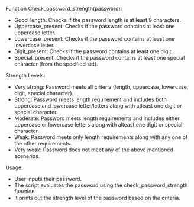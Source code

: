 Function Check_password_strength(password):
   - Good_length: Checks if the password length is at least 9 characters.
   - Uppercase_present: Checks if the password contains at least one uppercase letter.
   - Lowercase_present: Checks if the password contains at least one lowercase letter.
   - Digit_present: Checks if the password contains at least one digit.
   - Special_present: Checks if the password contains at least one special character (from the specified set).

Strength Levels:
   - Very strong: Password meets all criteria (length, uppercase, lowercase, digit, special character).
   - Strong: Password meets length requirement and includes both uppercase and lowercase letter/letters along with atleast one digit or special character.
   - Moderate: Password meets length requirements and includes either uppercase or lowercase letters along with alteast one digit or special character.
   - Weak: Password meets only length requirements along with any one of the other requirements.
   - Very weak: Password does not meet any of the above mentioned scenerios.

Usage:
   - User inputs their password.
   - The script evaluates the password using the check_password_strength function.
   - It prints out the strength level of the password based on the criteria.
